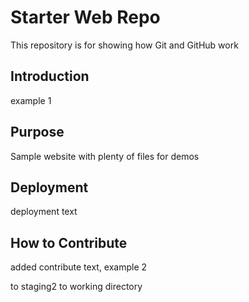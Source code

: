 # Starter Web Repo

This repository is for showing how Git and GitHub work

## Introduction
example 1

## Purpose

Sample website with plenty of files for demos

## Deployment
deployment text

## How to Contribute
added contribute text, example 2

to staging2
to working directory

